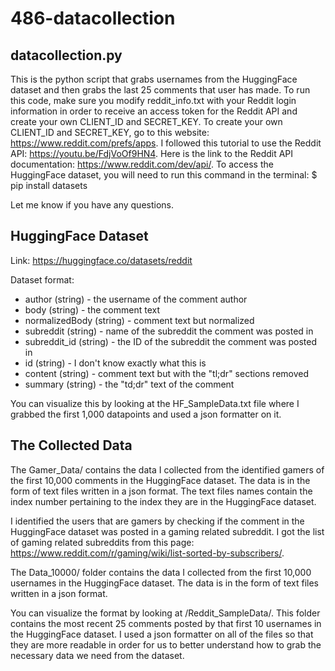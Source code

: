 # 486-datacollection



## datacollection.py

This is the python script that grabs usernames from the HuggingFace dataset and then grabs the last 25 comments that user has made. To run this code, make sure you modify reddit_info.txt with your Reddit login information in order to receive an access token for the Reddit API and create your own CLIENT_ID and SECRET_KEY. To create your own CLIENT_ID and SECRET_KEY, go to this website: https://www.reddit.com/prefs/apps. I followed this tutorial to use the Reddit API: https://youtu.be/FdjVoOf9HN4. Here is the link to the Reddit API documentation: https://www.reddit.com/dev/api/. To access the HuggingFace dataset, you will need to run this command in the terminal: $ pip install datasets

Let me know if you have any questions.


## HuggingFace Dataset

Link: https://huggingface.co/datasets/reddit

Dataset format: 
- author (string) - the username of the comment author
- body (string) - the comment text
- normalizedBody (string) - comment text but normalized
- subreddit (string) - name of the subreddit the comment was posted in
- subreddit_id (string) - the ID of the subreddit the comment was posted in 
- id (string) - I don't know exactly what this is
- content (string) - comment text but with the "tl;dr" sections removed
- summary (string) - the "td;dr" text of the comment

You can visualize this by looking at the HF_SampleData.txt file where I grabbed the first 1,000 datapoints and used a json formatter on it.


## The Collected Data

The Gamer_Data/ contains the data I collected from the identified gamers of the first 10,000 comments in the HuggingFace dataset. The data is in the form of text files written in a json format. The text files names contain the index number pertaining to the index they are in the HuggingFace dataset.

I identified the users that are gamers by checking if the comment in the HuggingFace dataset was posted in a gaming related subreddit. I got the list of gaming related subreddits from this page: https://www.reddit.com/r/gaming/wiki/list-sorted-by-subscribers/.

The Data_10000/ folder contains the data I collected from the first 10,000 usernames in the HuggingFace dataset. The data is in the form of text files written in a json format.

You can visualize the format by looking at /Reddit_SampleData/. This folder contains the most recent 25 comments posted by that first 10 usernames in the HuggingFace dataset. I used a json formatter on all of the files so that they are more readable in order for us to better understand how to grab the necessary data we need from the dataset.
